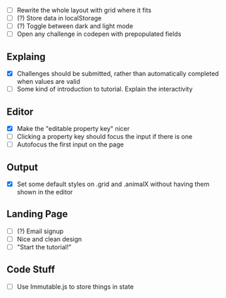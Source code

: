 * [ ] Rewrite the whole layout with grid where it fits
* [ ] (?) Store data in localStorage
* [ ] (?) Toggle between dark and light mode
* [ ] Open any challenge in codepen with prepopulated fields

## Explaing

* [x] Challenges should be submitted, rather than automatically completed when values are valid
* [ ] Some kind of introduction to tutorial. Explain the interactivity

## Editor

* [x] Make the "editable property key" nicer
* [ ] Clicking a property key should focus the input if there is one
* [ ] Autofocus the first input on the page

## Output

* [x] Set some default styles on .grid and .animalX without having them shown in the editor

## Landing Page

* [ ] (?) Email signup
* [ ] Nice and clean design
* [ ] "Start the tutorial!"

## Code Stuff

* [ ] Use Immutable.js to store things in state
